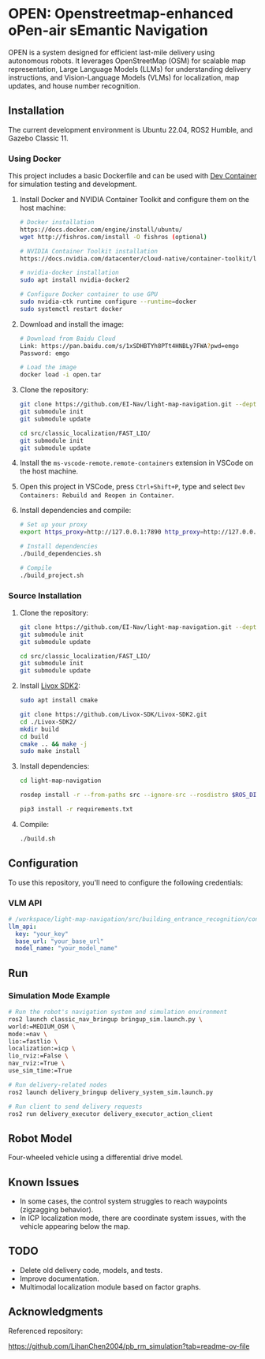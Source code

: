 # OPEN: Openstreetmap-enhanced oPen-air sEmantic Navigation

OPEN is a system designed for efficient last-mile delivery using autonomous robots. It leverages OpenStreetMap (OSM) for scalable map representation, Large Language Models (LLMs) for understanding delivery instructions, and Vision-Language Models (VLMs) for localization, map updates, and house number recognition.

## Installation

The current development environment is Ubuntu 22.04, ROS2 Humble, and Gazebo Classic 11.

### Using Docker

This project includes a basic Dockerfile and can be used with [Dev Container](https://containers.dev/) for simulation testing and development.

1. Install Docker and NVIDIA Container Toolkit and configure them on the host machine:

    ```bash
    # Docker installation
    https://docs.docker.com/engine/install/ubuntu/
    wget http://fishros.com/install -O fishros (optional)
    
    # NVIDIA Container Toolkit installation
    https://docs.nvidia.com/datacenter/cloud-native/container-toolkit/latest/install-guide.html

    # nvidia-docker installation
    sudo apt install nvidia-docker2
    
    # Configure Docker container to use GPU
    sudo nvidia-ctk runtime configure --runtime=docker
    sudo systemctl restart docker
    ```

2. Download and install the image:

    ```sh
    # Download from Baidu Cloud
    Link: https://pan.baidu.com/s/1xSDHBTYh8PTt4HNBLy7FWA?pwd=emgo 
    Password: emgo 
    
    # Load the image
    docker load -i open.tar
    ```
    
3. Clone the repository:
    ```sh
    git clone https://github.com/EI-Nav/light-map-navigation.git --depth=1
    git submodule init
    git submodule update

    cd src/classic_localization/FAST_LIO/
    git submodule init
    git submodule update
    ```

4. Install the `ms-vscode-remote.remote-containers` extension in VSCode on the host machine.

5. Open this project in VSCode, press `Ctrl+Shift+P`, type and select `Dev Containers: Rebuild and Reopen in Container`.

6. Install dependencies and compile:
    ```sh
    # Set up your proxy
    export https_proxy=http://127.0.0.1:7890 http_proxy=http://127.0.0.1:7890 all_proxy=socks5://127.0.0.1:7890

    # Install dependencies
    ./build_dependencies.sh

    # Compile
    ./build_project.sh
    ```

### Source Installation

1. Clone the repository:

    ```sh
    git clone https://github.com/EI-Nav/light-map-navigation.git --depth=1
    git submodule init
    git submodule update

    cd src/classic_localization/FAST_LIO/
    git submodule init
    git submodule update
    ```

2. Install [Livox SDK2](https://github.com/Livox-SDK/Livox-SDK2):

    ```sh
    sudo apt install cmake
    ```

    ```sh
    git clone https://github.com/Livox-SDK/Livox-SDK2.git
    cd ./Livox-SDK2/
    mkdir build
    cd build
    cmake .. && make -j
    sudo make install
    ```

3. Install dependencies:

    ```sh
    cd light-map-navigation

    rosdep install -r --from-paths src --ignore-src --rosdistro $ROS_DISTRO -y

    pip3 install -r requirements.txt
    ```

4. Compile:

    ```sh
    ./build.sh
    ```

## Configuration

To use this repository, you'll need to configure the following credentials:

### VLM API

```yaml
# /workspace/light-map-navigation/src/building_entrance_recognition/config/api_config.yaml
llm_api:
  key: "your_key"
  base_url: "your_base_url"
  model_name: "your_model_name" 
```

## Run

### Simulation Mode Example

```sh
# Run the robot's navigation system and simulation environment
ros2 launch classic_nav_bringup bringup_sim.launch.py \
world:=MEDIUM_OSM \
mode:=nav \
lio:=fastlio \
localization:=icp \
lio_rviz:=False \
nav_rviz:=True \
use_sim_time:=True

# Run delivery-related nodes
ros2 launch delivery_bringup delivery_system_sim.launch.py

# Run client to send delivery requests
ros2 run delivery_executor delivery_executor_action_client
```

## Robot Model

Four-wheeled vehicle using a differential drive model.

## Known Issues

- In some cases, the control system struggles to reach waypoints (zigzagging behavior).
- In ICP localization mode, there are coordinate system issues, with the vehicle appearing below the map.

## TODO

- Delete old delivery code, models, and tests.
- Improve documentation.
- Multimodal localization module based on factor graphs.

## Acknowledgments

Referenced repository:

https://github.com/LihanChen2004/pb_rm_simulation?tab=readme-ov-file